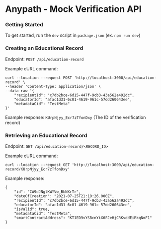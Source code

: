 # Anypath - Mock Verification API


### Getting Started
To get started, run the `dev` script in `package.json` (ex. `npm run dev`)

### Creating an Educational Record

Endpoint: `POST /api/education-record`

Example cURL command:
```
curl --location --request POST 'http://localhost:3000/api/education-record' \
--header 'Content-Type: application/json' \
--data-raw '{
    "recipientId": "c7db2bce-6d15-447f-9cb3-43a562a492dc",
    "educatorId": "afac1d31-6c01-4619-961c-57dd260643ee",
    "metadataCid": "TestMeta"
}'
```

Example response: 
`KUrpNjyy_Ecr7zTfonDxy` (The ID of the verification record)

### Retrieving an Educational Record

Endpoint: `GET /api/education-record/<RECORD_ID>`

Example cURL command:
```
curl --location --request GET 'http://localhost:3000/api/education-record/KUrpNjyy_Ecr7zTfonDxy'
```

Example response:
```
{
    "id": "CA9dJNglKWYVw_BbNXrTr",
    "dateOfCreation": "2021-07-25T21:10:26.000Z",
    "recipientId": "c7db2bce-6d15-447f-9cb3-43a562a492dc",
    "educatorId": "afac1d31-6c01-4619-961c-57dd260643ee",
    "isValid": true,
    "metadataCid": "TestMeta",
    "smartContractAddress": "KT1ED9vYSBcnYiX6FJeHjCRKvddEiRkqNmF1"
}
```
